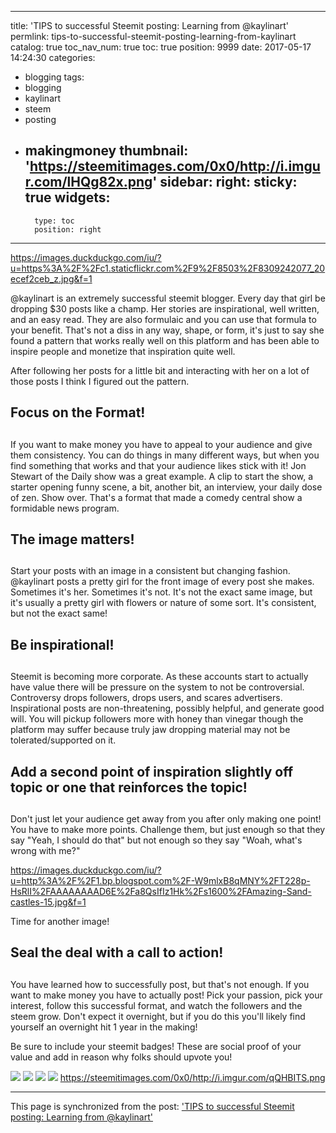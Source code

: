 
---
title: 'TIPS to successful Steemit posting: Learning from @kaylinart'
permlink: tips-to-successful-steemit-posting-learning-from-kaylinart
catalog: true
toc_nav_num: true
toc: true
position: 9999
date: 2017-05-17 14:24:30
categories:
- blogging
tags:
- blogging
- kaylinart
- steem
- posting
- makingmoney
thumbnail: 'https://steemitimages.com/0x0/http://i.imgur.com/lHQg82x.png'
sidebar:
    right:
        sticky: true
widgets:
    -
        type: toc
        position: right
---


https://images.duckduckgo.com/iu/?u=https%3A%2F%2Fc1.staticflickr.com%2F9%2F8503%2F8309242077_20ecef2ceb_z.jpg&f=1

@kaylinart is an extremely successful steemit blogger.  Every day that girl be dropping $30 posts like a champ.  Her stories are inspirational, well written, and an easy read.  They are also formulaic and you can use that formula to your benefit.  That's not a diss in any way, shape, or form, it's just to say she found a pattern that works really well on this platform and has been able to inspire people and monetize that inspiration quite well.

After following her posts for a little bit and interacting with her on a lot of those posts I think I figured out the pattern.

## Focus on the Format! <h2>
If you want to make money you have to appeal to your audience and give them consistency.  You can do things in many different ways, but when you find something that works and that your audience likes stick with it!  Jon Stewart of the Daily show was a great example.  A clip to start the show, a starter opening funny scene, a bit, another bit, an interview, your daily dose of zen.  Show over.  That's a format that made a comedy central show a formidable news program. 

## The image matters! <h2>
Start your posts with an image in a consistent but changing fashion.  @kaylinart posts a pretty girl for the front image of every post she makes.  Sometimes it's her.  Sometimes it's not.  It's not the exact same image, but it's usually a pretty girl with flowers or nature of some sort.  It's consistent, but not the exact same!

## Be inspirational! <h2>
Steemit is becoming more corporate.  As these accounts start to actually have value there will be pressure on the system to not be controversial.  Controversy drops followers, drops users, and scares advertisers.  Inspirational posts are non-threatening, possibly helpful, and generate good will.  You will pickup followers more with honey than vinegar though the platform may suffer because truly jaw dropping material may not be tolerated/supported on it.

## Add a second point of inspiration slightly off topic or one that reinforces the topic! <h2>
Don't just let your audience get away from you after only making one point!  You have to make more points.  Challenge them, but just enough so that they say "Yeah, I should do that" but not enough so they say "Woah, what's wrong with me?"

https://images.duckduckgo.com/iu/?u=http%3A%2F%2F1.bp.blogspot.com%2F-W9mlxB8qMNY%2FT228p-HsRlI%2FAAAAAAAAD6E%2Fa8QsIfIz1Hk%2Fs1600%2FAmazing-Sand-castles-15.jpg&f=1

Time for another image!

## Seal the deal with a call to action! <h2>
You have learned how to successfully post, but that's not enough.  If you want to make money you have to actually post!  Pick your passion, pick your interest, follow this successful format, and watch the followers and the steem grow.  Don't expect it overnight, but if you do this you'll likely find yourself an overnight hit 1 year in the making!

Be sure to include your steemit badges!  These are social proof of your value and add in reason why folks should upvote you!

![](https://steemitimages.com/0x0/http://i.imgur.com/lHQg82x.png) 
![](https://steemitimages.com/0x0/http://i.imgur.com/tqgl8i1.png) 
![](https://steemitimages.com/0x0/http://i.imgur.com/CO1u5gP.png)
![](https://steemitimages.com/0x0/http://i.imgur.com/Lhqluk4.png) 
https://steemitimages.com/0x0/http://i.imgur.com/qQHBITS.png

- - -

This page is synchronized from the post: ['TIPS to successful Steemit posting: Learning from @kaylinart'](https://steemit.com/@aggroed/tips-to-successful-steemit-posting-learning-from-kaylinart)
